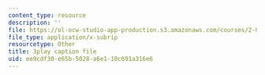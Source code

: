 ```yaml
---
content_type: resource
description: ''
file: https://ol-ocw-studio-app-production.s3.amazonaws.com/courses/2-003sc-engineering-dynamics-fall-2011/ee9cdf30e65b5028a6e110c691a316e6_OxcCPTc_bXw.vtt
file_type: application/x-subrip
resourcetype: Other
title: 3play caption file
uid: ee9cdf30-e65b-5028-a6e1-10c691a316e6
---
```

